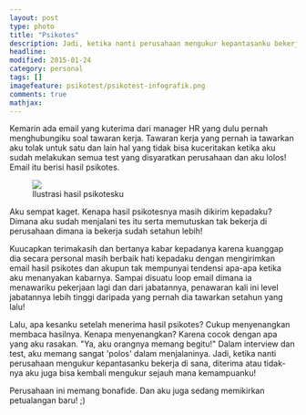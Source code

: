 ```yaml
---
layout: post
type: photo
title: "Psikotes"
description: Jadi, ketika nanti perusahaan mengukur kepantasanku bekerja di sana, diterima atau tidak-nya aku juga bisa kembali mengukur sejauh mana kemampuanku! 
headline: 
modified: 2015-01-24
category: personal
tags: []
imagefeature: psikotest/psikotest-infografik.png
comments: true
mathjax: 
---
```


Kemarin ada email yang kuterima dari manager HR yang dulu pernah menghubungiku soal tawaran kerja. Tawaran kerja yang pernah ia tawarkan aku tolak untuk satu dan lain hal yang tidak bisa kuceritakan ketika aku sudah melakukan semua test yang disyaratkan perusahaan dan aku lolos! Email itu berisi hasil psikotes.

<figure>
	<a href="{{ site.url }}/images/psikotest/psikotest-infografik.png"><img src="{{ site.url }}/images/psikotest/psikotest-infografik.png"></a>
	<figcaption>Ilustrasi hasil psikotesku</figcaption>
</figure>

Aku sempat kaget. Kenapa hasil psikotesnya masih dikirim kepadaku? Dimana aku sudah menjalani tes itu serta memutuskan tak bekerja di perusahaan dimana ia bekerja sudah setahun lebih!

Kuucapkan terimakasih dan bertanya kabar kepadanya karena kuanggap dia secara personal masih berbaik hati kepadaku dengan mengirimkan email hasil psikotes dan akupun tak mempunyai tendensi apa-apa ketika aku menanyakan kabarnya. Sampai disuatu loop email dimana ia menawariku pekerjaan lagi dan dari jabatannya, penawaran kali ini level jabatannya lebih tinggi daripada yang pernah dia tawarkan setahun yang lalu!

Lalu, apa kesanku setelah menerima hasil psikotes? Cukup menyenangkan membaca hasilnya. Kenapa menyenangkan? Karena cocok dengan apa yang aku rasakan. "Ya, aku orangnya memang begitu!" Dalam interview dan test, aku memang sangat 'polos' dalam menjalaninya. Jadi, ketika nanti perusahaan mengukur kepantasanku bekerja di sana, diterima atau tidak-nya aku juga bisa kembali mengukur sejauh mana kemampuanku! 

Perusahaan ini memang bonafide. Dan aku juga sedang memikirkan petualangan baru! ;)